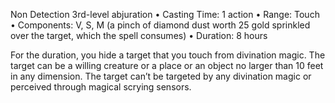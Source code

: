 Non Detection
3rd-level abjuration
• Casting Time: 1 action
• Range: Touch
• Components: V, S, M (a pinch of diamond dust worth 25 gold sprinkled over the target, which the spell consumes)
• Duration: 8 hours 

For the duration, you hide a target that you touch from divination magic. The target can be a willing creature or a place or an object no larger than 10 feet in any dimension. The target can’t be targeted by any divination magic or perceived through magical scrying sensors.